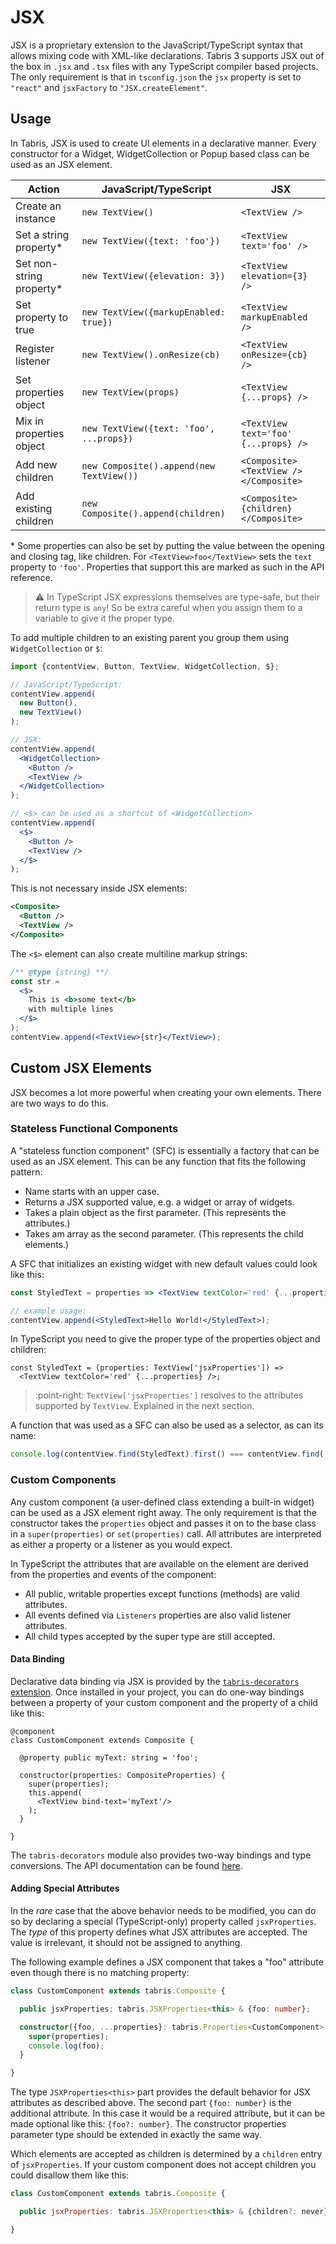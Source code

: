 ---
---
# JSX

JSX is a proprietary extension to the JavaScript/TypeScript syntax that allows mixing code with XML-like declarations. Tabris 3 supports JSX out of the box in `.jsx` and `.tsx` files with any TypeScript compiler based projects. The only requirement is that in `tsconfig.json` the
`jsx` property is set to `"react"` and `jsxFactory` to `"JSX.createElement"`.

## Usage

In Tabris, JSX is used to create UI elements in a declarative manner. Every constructor for a Widget, WidgetCollection or Popup based class can be used as an JSX element.

Action | JavaScript/TypeScript | JSX
---|---|---
Create an instance|`new TextView()`|`<TextView />`
Set a string property*|`new TextView({text: 'foo'})`|`<TextView text='foo' />`
Set non-string property*|`new TextView({elevation: 3})`|`<TextView elevation={3} />`
Set property to true|`new TextView({markupEnabled: true})`|`<TextView markupEnabled />`
Register listener|`new TextView().onResize(cb)`|`<TextView onResize={cb} />`
Set properties object|`new TextView(props)`|`<TextView {...props} />`
Mix in properties object|`new TextView({text: 'foo', ...props})`|`<TextView text='foo' {...props} />`
Add new children|`new Composite().append(new TextView())`|`<Composite><TextView /></Composite>`
Add existing children|`new Composite().append(children)`|`<Composite>{children}</Composite>`

\* Some properties can also be set by putting the value between the opening and closing tag, like children. For `<TextView>foo</TextView>` sets the `text` property to `'foo'`. Properties that support this are marked as such in the API reference.

> :warning: In TypeScript JSX expressions themselves are type-safe, but their return type is `any`! So be extra careful when you assign them to a variable to give it the proper type.

To add multiple children to an existing parent you group them using `WidgetCollection` or `$`:

```jsx
import {contentView, Button, TextView, WidgetCollection, $};

// JavaScript/TypeScript:
contentView.append(
  new Button(),
  new TextView()
);

// JSX:
contentView.append(
  <WidgetCollection>
    <Button />
    <TextView />
  </WidgetCollection>
);

// <$> can be used as a shortcut of <WidgetCollection>
contentView.append(
  <$>
    <Button />
    <TextView />
  </$>
);
```

This is not necessary inside JSX elements:

```xml
<Composite>
  <Button />
  <TextView />
</Composite>
```

The `<$>` element can also create multiline markup strings:

```jsx
/** @type {string} **/
const str =
  <$>
    This is <b>some text</b>
    with multiple lines
  </$>
);
contentView.append(<TextView>{str}</TextView>);
```

## Custom JSX Elements

JSX becomes a lot more powerful when creating your own elements. There are two ways to do this.

### Stateless Functional Components

A "stateless function component" (SFC) is essentially a factory that can be used as an JSX element. This can be any function that fits the following pattern:

* Name starts with an upper case.
* Returns a JSX supported value, e.g. a widget or array of widgets.
* Takes a plain object as the first parameter. (This represents the attributes.)
* Takes am array as the second parameter. (This represents the child elements.)

A SFC that initializes an existing widget with new default values could look like this:

```jsx
const StyledText = properties => <TextView textColor='red' {...properties} />;

// example usage:
contentView.append(<StyledText>Hello World!</StyledText>);
```

In TypeScript you need to give the proper type of the properties object and children:

```tsx
const StyledText = (properties: TextView['jsxProperties']) =>
  <TextView textColor='red' {...properties} />;
```

> :point-right: `TextView['jsxProperties']` resolves to the attributes supported by `TextView`. Explained in the next section.

A function that was used as a SFC can also be used as a selector, as can its name:

```jsx
console.log(contentView.find(StyledText).first() === contentView.find('StyledText').first());
```

### Custom Components

Any custom component (a user-defined class extending a built-in widget) can be used as a JSX element right away. The only requirement is that the constructor takes the `properties` object and passes it on to the base class in a `super(properties)` or `set(properties)` call. All attributes are interpreted as either a property or a listener as you would expect.

In TypeScript the attributes that are available on the element are derived from the properties and events of the component:

* All public, writable properties except functions (methods) are valid attributes.
* All events defined via `Listeners` properties are also valid listener attributes.
* All child types accepted by the super type are still accepted.

#### Data Binding

Declarative data binding via JSX is provided by the [`tabris-decorators` extension](http://github.com/eclipsesource/tabris-decorators). Once installed in your project, you can do one-way bindings between a property of your custom component and the property of a child like this:

```tsx
@component
class CustomComponent extends Composite {

  @property public myText: string = 'foo';

  constructor(properties: CompositeProperties) {
    super(properties);
    this.append(
      <TextView bind-text='myText'/>
    );
  }

}
```

The `tabris-decorators` module also provides two-way bindings and type conversions. The API documentation can be found [here](https://github.com/eclipsesource/tabris-decorators/blob/master/doc/data-binding.md).

#### Adding Special Attributes

In the *rare* case that the above behavior needs to be modified, you can do so by declaring a special (TypeScript-only) property called `jsxProperties`. The *type* of this property defines what JSX attributes are accepted. The value is irrelevant, it should not be assigned to anything.

The following example defines a JSX component that takes a "foo" attribute even though there is no matching property:

```ts
class CustomComponent extends tabris.Composite {

  public jsxProperties: tabris.JSXProperties<this> & {foo: number};

  constructor({foo, ...properties}: tabris.Properties<CustomComponent> & {foo: number}) {
    super(properties);
    console.log(foo);
  }

}
```

The type `JSXProperties<this>` part provides the default behavior for JSX attributes as described above. The second part `{foo: number}` is the additional attribute. In this case it would be a required attribute, but it can be made optional like this: `{foo?: number}`. The constructor properties parameter type should be extended in exactly the same way.

Which elements are accepted as children is determined by a `children` entry of `jsxProperties`. If your custom component does not accept children you could disallow them like this:

```js
class CustomComponent extends tabris.Composite {

  public jsxProperties: tabris.JSXProperties<this> & {children?: never};

}
```